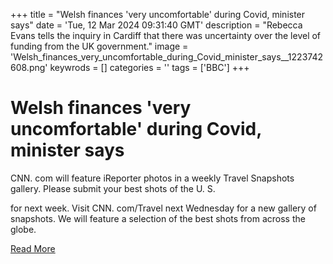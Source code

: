 +++
title = "Welsh finances 'very uncomfortable' during Covid, minister says"
date = 'Tue, 12 Mar 2024 09:31:40 GMT'
description = "Rebecca Evans tells the inquiry in Cardiff that there was uncertainty over the level of funding from the UK government."
image = 'Welsh_finances_very_uncomfortable_during_Covid_minister_says__1223742608.png'
keywrods =  []
categories = ''
tags = ['BBC']
+++

# Welsh finances 'very uncomfortable' during Covid, minister says

CNN.
com will feature iReporter photos in a weekly Travel Snapshots gallery.
Please submit your best shots of the U.
S.

for next week.
Visit CNN.
com/Travel next Wednesday for a new gallery of snapshots.
We will feature a selection of the best shots from across the globe.


[Read More](https://www.bbc.co.uk/news/live/uk-wales-68511714)
